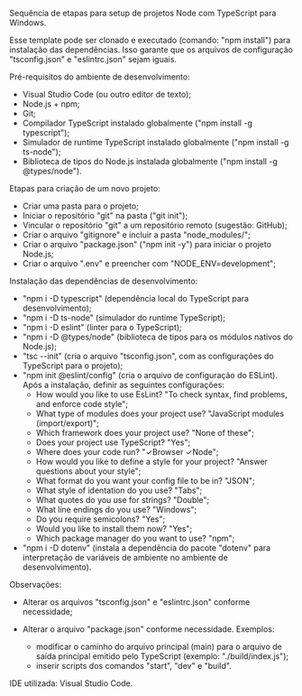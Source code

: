 Sequência de etapas para setup de projetos Node com TypeScript para Windows.

Esse template pode ser clonado e executado (comando: "npm install") para instalação das dependências. Isso garante que os arquivos de configuração "tsconfig.json" e "eslintrc.json" sejam iguais.

Pré-requisitos do ambiente de desenvolvimento:

- Visual Studio Code (ou outro editor de texto);
- Node.js + npm;
- Git;
- Compilador TypeScript instalado globalmente ("npm install -g typescript");
- Simulador de runtime TypeScript instalado globalmente ("npm install -g ts-node");
- Biblioteca de tipos do Node.js instalada globalmente ("npm install -g @types/node").

Etapas para criação de um novo projeto:

- Criar uma pasta para o projeto;
- Iniciar o repositório "git" na pasta ("git init");
- Vincular o repositório "git" a um repositório remoto (sugestão: GitHub);
- Criar o arquivo "gitignore" e incluir a pasta "node_modules/";
- Criar o arquivo "package.json" ("npm init -y") para iniciar o projeto Node.js;
- Criar o arquivo ".env" e preencher com "NODE_ENV=development";

Instalação das dependências de desenvolvimento:

- "npm i -D typescript" (dependência local do TypeScript para desenvolvimento);
- "npm i -D ts-node" (simulador do runtime TypeScript);
- "npm i -D eslint" (linter para o TypeScript);
- "npm i -D @types/node" (biblioteca de tipos para os módulos nativos do Node.js);
- "tsc --init" (cria o arquivo "tsconfig.json", com as configurações do TypeScript para o projeto);
- "npm init @eslint/config" (cria o arquivo de configuração do ESLint). Após a instalação, definir as seguintes configurações:
  - How would you like to use EsLint? "To check syntax, find problems, and enforce code style";
  - What type of modules does your project use? "JavaScript modules (import/export)";
  - Which framework does your project use? "None of these";
  - Does your project use TypeScript? "Yes";
  - Where does your code run? "✓Browser ✓Node";
  - How would you like to define a style for your project? "Answer questions about your style";
  - What format do you want your config file to be in? "JSON";
  - What style of identation do you use? "Tabs";
  - What quotes do you use for strings? "Double";
  - What line endings do you use? "Windows";
  - Do you require semicolons? "Yes";
  - Would you like to install them now? "Yes";
  - Which package manager do you want to use? "npm";
- "npm i -D dotenv" (instala a dependência do pacote "dotenv" para interpretação de variáveis de ambiente no ambiente de desenvolvimento).

Observações:

- Alterar os arquivos "tsconfig.json" e "eslintrc.json" conforme necessidade;

- Alterar o arquivo "package.json" conforme necessidade. Exemplos:
  - modificar o caminho do arquivo principal (main) para o arquivo de saída principal emitido pelo TypeScript (exemplo: "./build/index.js");
  - inserir scripts dos comandos "start", "dev" e "build".
 
IDE utilizada: Visual Studio Code.
